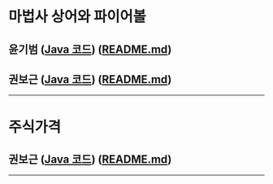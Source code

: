 # 마법사 상어와 파이어볼
## 윤기범 ([Java 코드](백준_마법사상어와파이어볼_윤기범.Java)) ([README.md](src/마법사상어와파이어볼_윤기범.md))
## 권보근 ([Java 코드](백준_마법사상어와파이어볼_권보근.Java)) ([README.md](src/마법사상어와파이어볼_권보근.md))
<hr>

# 주식가격
## 권보근 ([Java 코드](프로_주식가격_권보근.Java)) ([README.md](src/주식가격_권보근.md))
<hr>
